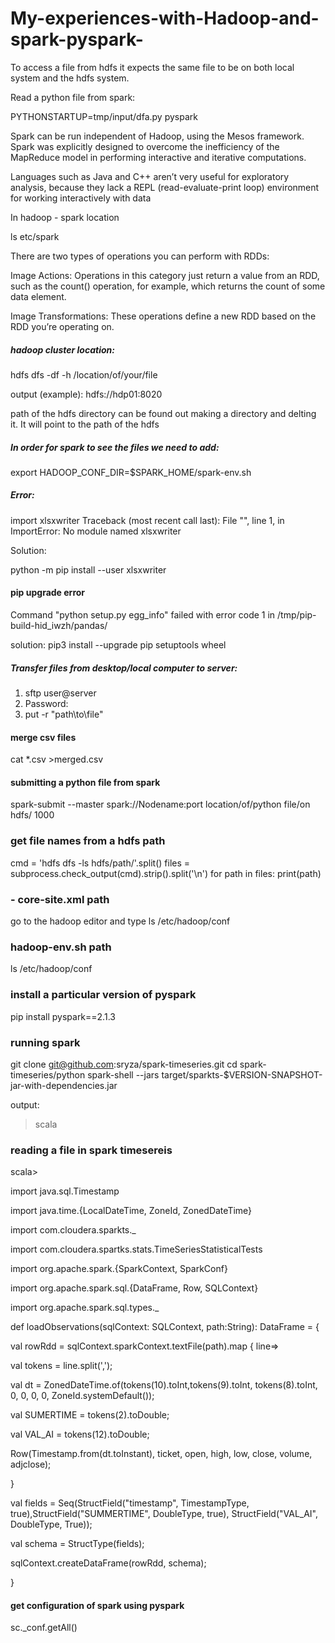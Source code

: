 # My-experiences-with-Hadoop-and-spark-pyspark-


To access a file from hdfs it expects the same file to be on both local system and the hdfs system.

Read a python file from spark:

PYTHONSTARTUP=tmp/input/dfa.py pyspark



>>>>>

Spark can be run independent of Hadoop, using the Mesos framework. Spark was explicitly designed to overcome the inefficiency of the MapReduce model in performing interactive and iterative computations.

Languages such as Java and C++ aren’t very useful for exploratory analysis, because they lack a REPL (read-evaluate-print loop) environment for working interactively with data


>>>>>>>>
In hadoop - spark location

ls etc/spark


>>>>>>>>>>>>>

There are two types of operations you can perform with RDDs:

Image Actions: Operations in this category just return a value from an RDD, such as the count() operation, for example, which returns the count of some data element.

Image Transformations: These operations define a new RDD based on the RDD you’re operating on.


>>>>>
#####  hadoop cluster location:

hdfs dfs -df -h /location/of/your/file

output (example): hdfs://hdp01:8020 

>>>>
path of the hdfs directory can be found out making a directory and delting it. It will point to the path of the hdfs


>>>>>
#####  In order for spark to see the files we need to add:

export HADOOP_CONF_DIR=$SPARK_HOME/spark-env.sh

>>>>>
#####  Error:

import xlsxwriter
Traceback (most recent call last):
  File "<stdin>", line 1, in <module>
ImportError: No module named xlsxwriter

Solution:

python -m pip install --user xlsxwriter


#### pip upgrade error
Command "python setup.py egg_info" failed with error code 1 in /tmp/pip-build-hid_iwzh/pandas/

solution:
pip3 install --upgrade pip setuptools wheel


##### Transfer files from desktop/local computer to server:

1. sftp user@server
2. Password:
3. put -r "path\to\file"

#### merge csv files
cat *.csv >merged.csv

#### submitting a python file from spark

spark-submit --master spark://Nodename:port location/of/python file/on hdfs/ 1000


### get file names from a hdfs path


cmd = 'hdfs dfs -ls hdfs/path/'.split()
files = subprocess.check_output(cmd).strip().split('\n')
for path in files:
  print(path) 

### - core-site.xml path
go to the hadoop editor and type
ls /etc/hadoop/conf


### hadoop-env.sh path
ls /etc/hadoop/conf

### install a particular version of pyspark
pip install pyspark==2.1.3


### running spark
git clone git@github.com:sryza/spark-timeseries.git
cd spark-timeseries/python
spark-shell --jars target/sparkts-$VERSION-SNAPSHOT-jar-with-dependencies.jar

output:
>scala

### reading a file in spark timesereis
scala>

import java.sql.Timestamp

import java.time.{LocalDateTime, ZoneId, ZonedDateTime}

import com.cloudera.sparkts._

import com.cloudera.spartks.stats.TimeSeriesStatisticalTests

import org.apache.spark.{SparkContext, SparkConf}

import org.apache.spark.sql.{DataFrame, Row, SQLContext}

import org.apache.spark.sql.types._

def loadObservations(sqlContext: SQLContext, path:String): DataFrame = {

  val rowRdd = sqlContext.sparkContext.textFile(path).map { line=>
  
  val tokens = line.split(',');
  
  val dt = ZonedDateTime.of(tokens(10).toInt,tokens(9).toInt, tokens(8).toInt, 0, 0, 0, 0, ZoneId.systemDefault());
  
  val SUMERTIME = tokens(2).toDouble;
  
  val VAL_AI = tokens(12).toDouble;
  
  Row(Timestamp.from(dt.toInstant), ticket, open, high, low, close, volume, adjclose);
  
  }
  
  val fields = Seq(StructField("timestamp", TimestampType, true),StructField("SUMMERTIME", DoubleType, true), StructField("VAL_AI", DoubleType, True));
  
  val schema = StructType(fields);
  
  sqlContext.createDataFrame(rowRdd, schema);
  
  }

#### get configuration of spark using pyspark
sc._conf.getAll()


